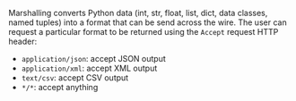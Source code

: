Marshalling converts Python data (int, str, float, list, dict, data classes, named tuples) into a format that can be send across the wire.
The user can request a particular format to be returned using the `Accept` request HTTP header:
* `application/json`: accept JSON output
* `application/xml`: accept XML output
* `text/csv`: accept CSV output
* `*/*`: accept anything